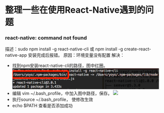 # 整理一些在使用React-Native遇到的问题

### react-native: command not found

描述：sudo npm install -g react-native-cli 或 npm install -g create-react-native-app 安装完成后报错。
原因：环境变量没有配置
解决：
* 找到npm安装react-native-cli的路径，图中红圈。
![](001.png)
* 编辑 vim ~/.bash_profile，中加入图中路径，保存。
![](/image/001.png)
* 执行source ~/.bash_profile， 使修改生效
* echo $PATH 查看是否添加成功






